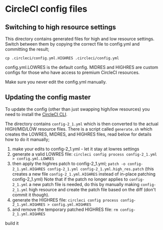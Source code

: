 # CircleCI config files

## Switching to high resource settings
This directory contains generated files for high and low resource settings. Switch
between them by copying the correct file to config.yml and committing the result;

`cp .circleci/config.yml.HIGHRES .circleci/config.yml`

config.yml.LOWRES is the default config.
MIDRES and HIGHRES are custom configs for those who have access to premium CircleCI resources.

Make sure you never edit the config.yml manually.

## Updating the config master
To update the config (other than just swapping high/low resources) you need to install
the [CircleCI CLI](https://circleci.com/docs/2.0/local-cli/#install).

The directory contains `config-2_1.yml` which is then converted to the actual HIGH/MID/LOW
resource files. There is a script called `generate.sh` which creates the LOWRES, MIDRES, and
HIGHRES files, read below for details how to do it manually;

1. make your edits to config-2_1.yml - let it stay at lowres settings
1. generate a valid LOWRES file:
   `circleci config process config-2_1.yml > config.yml.LOWRES`
1. then apply the highres patch to config-2_1.yml;
   `patch -o config-2_1.yml.HIGHRES config-2_1.yml config-2_1.yml.high_res.patch`
   (this creates a new file `config-2_1.yml.HIGHRES` instead of in-place patching
   config-2_1.yml)
   Note that if the patch no longer applies to `config-2_1.yml` a new patch file
   is needed, do this by manually making `config-2_1.yml` high resource and create
   the patch file based on the diff (don't commit it though).
1. generate the HIGHRES file:
   `circleci config process config-2_1.yml.HIGHRES > config.yml.HIGHRES`
1. and remove the temporary patched HIGHRES file: `rm config-2_1.yml.HIGHRES`

build it
